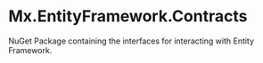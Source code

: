 # Mx.EntityFramework.Contracts

NuGet Package containing the interfaces for interacting with Entity Framework.